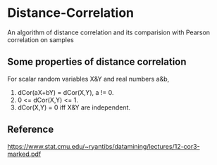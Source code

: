 # Distance-Correlation
An algorithm of distance correlation and its comparision with Pearson correlation on samples

## Some properties of distance correlation
For scalar random variables X&Y and real numbers a&b,
  1. dCor(aX+bY) = dCor(X,Y), a != 0.
  2. 0 <= dCor(X,Y) <= 1.
  3. dCor(X,Y) = 0 iff X&Y are independent.

## Reference
https://www.stat.cmu.edu/~ryantibs/datamining/lectures/12-cor3-marked.pdf
